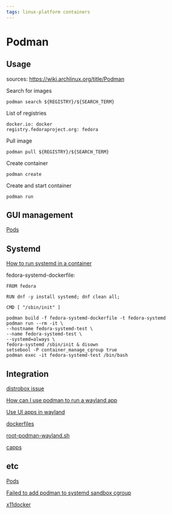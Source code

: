 ```yaml
---
tags: linux-platform containers
---
```

# Podman
## Usage
sources: https://wiki.archlinux.org/title/Podman

Search for images
```
podman search ${REGISTRY}/${SEARCH_TERM}
```
List of registries
```
docker.io: docker
registry.fedoraproject.org: fedora
```
Pull image
```
podman pull ${REGISTRY}/${SEARCH_TERM}
```
Create container
```
podman create
```
Create and start container
```
podman run 
```

## GUI management
[Pods](https://github.com/marhkb/pods)

## Systemd
[How to run systemd in a container](https://developers.redhat.com/blog/2019/04/24/how-to-run-systemd-in-a-container)

fedora-systemd-dockerfile:
```
FROM fedora

RUN dnf -y install systemd; dnf clean all;

CMD [ "/sbin/init" ]
```

```
podman build -f fedora-systemd-dockerfile -t fedora-systemd
podman run --rm -it \
--hostname fedora-systemd-test \
--name fedora-systemd-test \
--systemd=always \
fedora-systemd /sbin/init & disown
setsebool -P container_manage_cgroup true
podman exec -it fedora-systemd-test /bin/bash
```

## Integration
[distrobox issue](https://github.com/89luca89/distrobox/issues/28#issuecomment-1358676335)

[How can I use podman to run a wayland app](https://discussion.fedoraproject.org/t/how-can-i-use-podman-to-run-a-wayland-app/1672/2)

[Use UI apps in wayland](https://www.reddit.com/r/podman/comments/g0kbnp/use_ui_apps_in_wayland/)

[dockerfiles](https://github.com/jessfraz/dockerfiles)

[root-podman-wayland.sh](https://gist.github.com/eoli3n/93111f23dbb1233f2f00f460663f99e2)

[capps](https://github.com/mody5bundle/capps)

## etc
[Pods](https://developers.redhat.com/blog/2019/01/15/podman-managing-containers-pods#)

[Failed to add podman to systemd sandbox cgroup](https://github.com/containers/podman/issues/9114)

[x11docker](https://github.com/mviereck/x11docker)